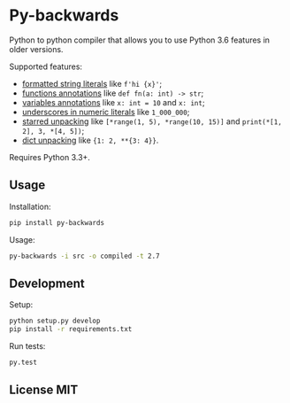 # Py-backwards

Python to python compiler that allows you to use Python 3.6 features in older versions.

Supported features:

* [formatted string literals](https://docs.python.org/3/whatsnew/3.6.html#pep-498-formatted-string-literals) like `f'hi {x}'`;
* [functions annotations](https://www.python.org/dev/peps/pep-3107/) like `def fn(a: int) -> str`;
* [variables annotations](https://docs.python.org/3/whatsnew/3.6.html#whatsnew36-pep526) like `x: int = 10` and `x: int`;
* [underscores in numeric literals](https://docs.python.org/3/whatsnew/3.6.html#pep-515-underscores-in-numeric-literals) like `1_000_000`;
* [starred unpacking](https://docs.python.org/3/whatsnew/3.5.html#pep-448-additional-unpacking-generalizations) like `[*range(1, 5), *range(10, 15)]` and `print(*[1, 2], 3, *[4, 5])`;
* [dict unpacking](https://docs.python.org/3/whatsnew/3.5.html#pep-448-additional-unpacking-generalizations) like `{1: 2, **{3: 4}}`.

Requires Python 3.3+.

## Usage

Installation:

```bash
pip install py-backwards
```

Usage:

```bash
py-backwards -i src -o compiled -t 2.7
```

## Development

Setup:

```bash
python setup.py develop
pip install -r requirements.txt
```

Run tests:

```bash
py.test
```

## License MIT
